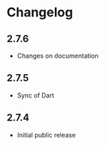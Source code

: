 # Changelog

## 2.7.6

- Changes on documentation

## 2.7.5

- Sync of Dart

## 2.7.4

- Initial public release

